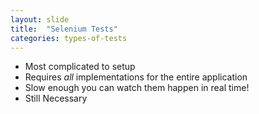 ```yaml
---
layout: slide
title:  "Selenium Tests"
categories: types-of-tests
---
```


* Most complicated to setup
* Requires *all* implementations for the entire application
* Slow enough you can watch them happen in real time!
* Still Necessary
